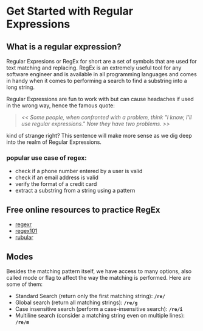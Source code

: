 # Get Started with Regular Expressions


## What is a regular expression?
Regular Expresions or RegEx for short are a set of symbols that are used for text matching and replacing.
RegEx is an extremely useful tool for any software engineer and is available in all programming languages and comes in handy when it comes to
performing a search to find a substring into a long string.

Regular Expressions are fun to work with but can cause headaches if used in the wrong way, hence the famous quote:
>*<< Some people, when confronted with a problem, think "I know, I'll use regular expressions." Now they have two problems. >>*

kind of strange right? This sentence will make more sense as we dig deep into the realm of Regular Expressions.

### popular use case of regex:
- check if a phone number entered by a user is valid
- check if an email address is valid
- verify the format of a credit card
- extract a substring from a string using a pattern

## Free online resources to practice RegEx
- [regexr](https://regexr.com/)
- [regex101](https://regex101.com/)
- [rubular](https://rubular.com/)

## Modes
Besides the matching pattern itself, we have access to many options, also called mode or flag to affect the way the matching is performed.
Here are some of them:
- Standard Search (return only the first matching string):              **`/re/`**
- Global search (return all matching strings):                           **`/re/g`**
- Case insensitive search (perform a case-insensitive search):          **`/re/i`**
- Multiline search (consider a matching string even on multiple lines): **`/re/m`**
